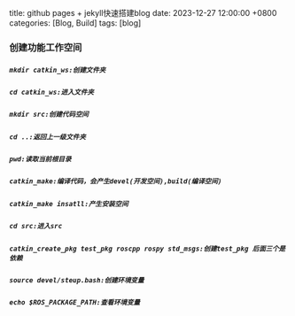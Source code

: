  title: github pages + jekyll快速搭建blog
 date: 2023-12-27 12:00:00 +0800
 categories: [Blog, Build]
 tags: [blog]
### 创建功能工作空间
##### `mkdir catkin_ws:创建文件夹`
##### `cd catkin_ws:进入文件夹`
##### `mkdir src:创建代码空间`
##### `cd ..:返回上一级文件夹`
##### `pwd:读取当前根目录`
##### `catkin_make:编译代码，会产生devel(开发空间),build(编译空间)`
##### `catkin_make insatll:产生安装空间`
##### `cd src:进入src`
##### `catkin_create_pkg test_pkg roscpp rospy std_msgs:创建test_pkg 后面三个是依赖`
##### `source devel/steup.bash:创建环境变量`
##### `echo $ROS_PACKAGE_PATH:查看环境变量`
